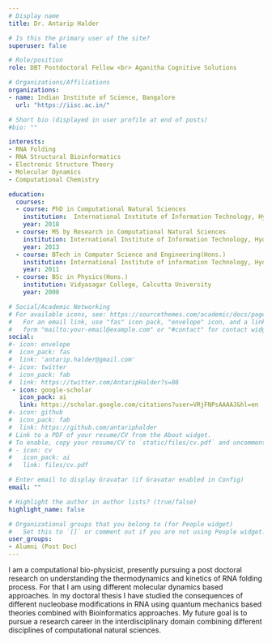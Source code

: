 ```yaml
---
# Display name
title: Dr. Antarip Halder

# Is this the primary user of the site?
superuser: false

# Role/position
role: DBT Postdoctoral Fellow <br> Aganitha Cognitive Solutions

# Organizations/Affiliations
organizations:
- name: Indian Institute of Science, Bangalore
  url: "https://iisc.ac.in/"

# Short bio (displayed in user profile at end of posts)
#bio: ""

interests:
- RNA Folding
- RNA Structural Bioinformatics
- Electronic Structure Theory
- Molecular Dynamics
- Computational Chemistry

education:
  courses:
  - course: PhD in Computational Natural Sciences
    institution:  International Institute of Information Technology, Hyderabad
    year: 2018
  - course: MS by Research in Computational Natural Sciences
    institution: International Institute of Information Technology, Hyderabad
    year: 2013
  - course: BTech in Computer Science and Engineering(Hons.)
    institution: International Institute of information Technology, Hyderabad
    year: 2011
  - course: BSc in Physics(Hons.)
    institution: Vidyasagar College, Calcutta University
    year: 2008

# Social/Academic Networking
# For available icons, see: https://sourcethemes.com/academic/docs/page-builder/#icons
#   For an email link, use "fas" icon pack, "envelope" icon, and a link in the
#   form "mailto:your-email@example.com" or "#contact" for contact widget.
social:
#- icon: envelope
#  icon_pack: fas
#  link: 'antarip.halder@gmail.com'
#- icon: twitter
#  icon_pack: fab
#  link: https://twitter.com/AntaripHalder?s=08
 - icon: google-scholar
   icon_pack: ai
   link: https://scholar.google.com/citations?user=VRjFNPsAAAAJ&hl=en
#- icon: github
#  icon_pack: fab
#  link: https://github.com/antariphalder
# Link to a PDF of your resume/CV from the About widget.
# To enable, copy your resume/CV to `static/files/cv.pdf` and uncomment the lines below.
# - icon: cv
#   icon_pack: ai
#   link: files/cv.pdf

# Enter email to display Gravatar (if Gravatar enabled in Config)
email: ""

# Highlight the author in author lists? (true/false)
highlight_name: false

# Organizational groups that you belong to (for People widget)
#   Set this to `[]` or comment out if you are not using People widget.
user_groups:
- Alumni (Post Doc)
---
```


I am a computational bio-physicist, presently pursuing a post doctoral research on understanding the thermodynamics and kinetics of RNA folding process. For that I am using different molecular dynamics based approaches. In my doctoral thesis I have studied the consequences of different nucleobase modifications in RNA using quantum mechanics based theories combined with Bioinformatics approaches. 
My future goal is to pursue a research career in the interdisciplinary domain combining different disciplines of computational natural sciences.
